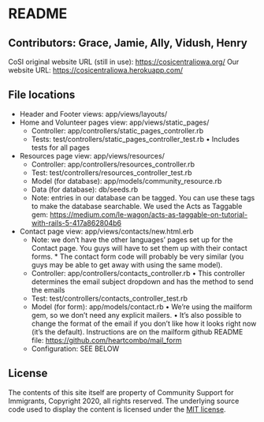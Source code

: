 # README
## Contributors: Grace, Jamie, Ally, Vidush, Henry

CoSI original website URL (still in use): https://cosicentraliowa.org/
Our website URL: https://cosicentraliowa.herokuapp.com/

## File locations
* Header and Footer views: app/views/layouts/
* Home and Volunteer pages view: app/views/static_pages/
  + Controller: app/controllers/static_pages_controller.rb
  + Tests: test/controllers/static_pages_controller_test.rb
    • Includes tests for all pages
* Resources page view: app/views/resources/
  + Controller: app/controllers/resources_controller.rb
  + Test: test/controllers/resources_controller_test.rb
  + Model (for database): app/models/community_resource.rb
  + Data (for database): db/seeds.rb
  + Note: entries in our database can be tagged. You can use these tags to make the database searchable. We used the Acts as Taggable gem: https://medium.com/le-wagon/acts-as-taggable-on-tutorial-with-rails-5-417a862804b6
* Contact page view: app/views/contacts/new.html.erb
  + Note: we don’t have the other languages’ pages set up for the Contact page. You guys will have to set them up with their contact forms. * The contact form code will probably be very similar (you guys may be able to get away with using the same model).
  + Controller: app/controllers/contacts_controller.rb
    • This controller determines the email subject dropdown and has the method to send the emails
  + Test: test/controllers/contacts_controller_test.rb
  + Model (for form): app/models/contact.rb
    • We’re using the mailform gem, so we don’t need any explicit mailers. 
    • It’s also possible to change the format of the email if you don’t like how it looks right now (it’s the default). Instructions are on the mailform github README file: https://github.com/heartcombo/mail_form
  + Configuration: SEE BELOW


## License

The contents of this site itself are property of Community Support for Immigrants, Copyright 2020, all rights reserved. The underlying source code used to display the content is licensed under the [MIT license](LICENSE.md).

